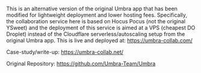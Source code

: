 This is an alternative version of the original Umbra app that has been modified for lightweight deployment and lower hosting fees. Specifically, the collaboration service here is based on Hocus Pocus (not the original YSweet) and the deployment of this service is aimed at a VPS (cheapest DO Droplet) instead of the Cloudflare serverless/autoscaling setup from the original Umbra app. This is live and deployed at: https://umbra-collab.com/

Case-study/write-up: https://umbra-collab.net/ 

Original Repository: https://github.com/Umbra-Team/Umbra 
